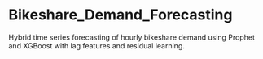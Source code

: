 # Bikeshare_Demand_Forecasting
Hybrid time series forecasting of hourly bikeshare demand using Prophet and XGBoost with lag features and residual learning.
